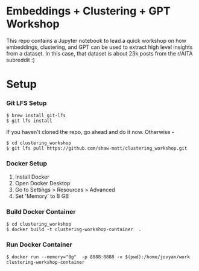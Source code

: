 # Embeddings + Clustering + GPT Workshop

This repo contains a Jupyter notebook to lead a quick workshop on how embeddings, clustering, and GPT can be used to extract high level insights from a dataset. In this case, that dataset is about 23k posts from the r/AITA subreddit :)

# Setup

### Git LFS Setup

    $ brew install git-lfs
    $ git lfs install
   
If you haven't cloned the repo, go ahead and do it now. Otherwise -
   
    $ cd clustering_workshop
    $ git lfs pull https://github.com/shaw-matt/clustering_workshop.git

### Docker Setup

1. Install Docker
2. Open Docker Desktop
3. Go to Settings > Resources > Advanced
4. Set 'Memory' to 8 GB

### Build Docker Container

    $ cd clustering_workshop
    $ docker build -t clustering-workshop-container  .

### Run Docker Container

    $ docker run --memory="8g"  -p 8888:8888 -v $(pwd):/home/jovyan/work clustering-workshop-container
